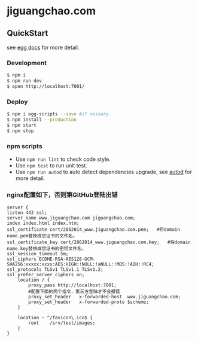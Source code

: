 # jiguangchao.com



## QuickStart

<!-- add docs here for user -->

see [egg docs][egg] for more detail.

### Development

```bash
$ npm i
$ npm run dev
$ open http://localhost:7001/
```

### Deploy

```bash
$ npm i egg-scripts --save #if nessary
$ npm install --production
$ npm start
$ npm stop
```

### npm scripts

- Use `npm run lint` to check code style.
- Use `npm test` to run unit test.
- Use `npm run autod` to auto detect dependencies upgrade, see [autod](https://www.npmjs.com/package/autod) for more detail.
### nginx配置如下，否则第GitHub登陆出错
```nginx
server {
listen 443 ssl;
server_name www.jiguangchao.com jiguangchao.com;
index index.html index.htm;
ssl_certificate cert/2862014_www.jiguangchao.com.pem;   #将domain name.pem替换成您证书的文件名。
ssl_certificate_key cert/2862014_www.jiguangchao.com.key;   #将domain name.key替换成您证书的密钥文件名。
ssl_session_timeout 5m;
ssl_ciphers ECDHE-RSA-AES128-GCM-SHA256:xxxxx:xxxx:AES:HIGH:!NULL:!aNULL:!MD5:!ADH:!RC4;
ssl_protocols TLSv1 TLSv1.1 TLSv1.2;
ssl_prefer_server_ciphers on;
    location / {
        proxy_pass http://localhost:7001;
        #配置下面的两个指令，第三方登陆才不会报错
        proxy_set_header   x-forwarded-host  www.jiguangchao.com;
        proxy_set_header   x-forwarded-proto $scheme;
    }
	
	location ~ ^/favicon\.ico$ {
        root    /srv/test/images;
    }
}
```

[egg]: https://eggjs.org

